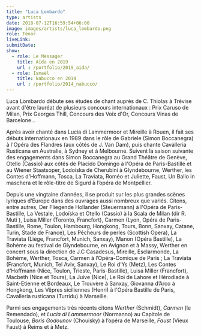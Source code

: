 ```yaml
---
title: "Luca Lombardo"
type: artists
date: 2018-07-12T16:59:54+06:00
image: images/artists/luca_lombardo.png
role: Ténor
liveLink: 
submitDate: 
show:
  - role: Le Messager
    title: Aïda en 2019
    url : /portfolio/2019_aida/
  - role: Ismaël
    title: Nabucco en 2014
    url : /portfolio/2014_nabucco/
---
```


Luca Lombardo débute ses études de chant auprès de C. Thiolas à Trévise avant d'être lauréat de plusieurs concours internationaux : Prix Caruso de Milan, Prix Georges Thill, Concours des Voix d'Or, Concours Vinas de Barcelone...

Après avoir chanté dans Lucia di Lammermoor et Mireille à Rouen, il fait ses débuts internationaux en 1989 dans le rôle de Gabriele (Simon Boccanegra) à l'Opéra des Flandres (aux côtés de J. Van Dam), puis chante Cavalleria Rusticana en Australie, à Sydney et à Melbourne. Suivent la saison suivante des engagements dans Simon Boccanegra au Grand Théâtre de Genève, Otello (Cassio) aux côtés de Placido Domingo à l'Opéra de Paris-Bastille et au Wiener Staatsoper, Lodoiska de Cherubini à Glyndebourne, Werther, les Contes d'Hoffmann, Tosca, La Traviata, Roméo et Juliette, Faust, Un Ballo in maschera et le rôle-titre de Sigurd à l’opéra de Montpellier.

Depuis une vingtaine d’années, il se produit sur les plus grandes scènes lyriques d’Europe dans des ouvrages aussi nombreux que variés. Citons, entre autres, Der Fliegende Hollander (Steuermann) à l'Opéra de Paris-Bastille, La Vestale, Lodoïska et Otello  (Cassio) à la Scala de Milan (dir R. Muti ),  Luisa Miller (Toronto, Francfort), Carmen (Lyon, Opéra de Paris-Bastille, Rome, Toulon, Hambourg, Hongkong, Tours, Bonn, Sanxay, Catane, Turin, Stade de France), Les Pêcheurs de perles (Scottish Opera), La Traviata (Liège, Francfort, Munich, Sanxay), Manon (Opéra Bastille), La Bohème au festival de Glyndebourne, en Avignon et à Massy, Werther en concert sous la direction de J.C Casadesus, Mireille, Esclarmonde, La Bohème, Werther, Tosca, Carmen à l’Opéra-Comique de Paris ; La Traviata (Francfort, Munich, Tel Aviv, Sanxay), Le Roi d’Ys (Metz), Les Contes d'Hoffmann (Nice, Toulon, Trieste, Paris-Bastille), Luisa Miller (Francfort), Macbeth (Nice et Tours), La Juive (Nice),  Le Roi de Lahore et Hérodiade à Saint-Etienne et  Bordeaux, Le Trouvère à Sanxay, Giovanna d’Arco à Hongkong, Les Vêpres siciliennes (Henri)  à l'Opéra Bastille de Paris, Cavalleria rusticana (Turridu) à Marseille.

Parmi ses engagements très récents citons *Werther* (Schmidt), *Carmen* (le Remendado), et *Lucia di Lammermoor* (Normanno) au Capitole de Toulouse, *Boris Godounov* (Chouisky) à l’opéra de Marseille, *Faust* (Vieux Faust) à Reims et à Metz.
